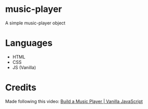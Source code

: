 # music-player
A simple music-player object

# Languages
- HTML
- CSS 
- JS (Vanilla)

# Credits
Made following this video: [Build a Music Player | Vanilla JavaScript](https://www.youtube.com/watch?v=QTHRWGn_sJw&ab_channel=TraversyMedia)

